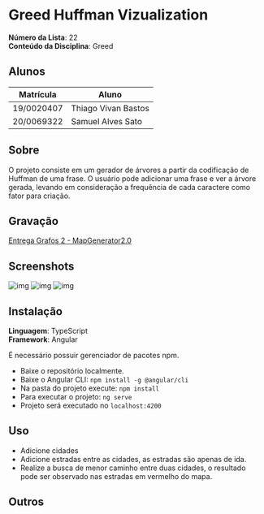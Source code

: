 #  Greed Huffman Vizualization


**Número da Lista**: 22<br>
**Conteúdo da Disciplina**: Greed<br>

## Alunos
|Matrícula | Aluno |
| -- | -- |
| 19/0020407 | Thiago Vivan Bastos |
| 20/0069322 | Samuel Alves Sato |

## Sobre 
O projeto consiste em um gerador de árvores a partir da codificação de Huffman de uma frase. O usuário pode adicionar uma frase e ver a árvore gerada, levando em consideração a frequência de cada caractere como fator para criação.

## Gravação
[Entrega Grafos 2 - MapGenerator2.0](https://youtu.be/9p7VaKlN6Fs)

## Screenshots
![img](./imagens/img1.png)
![img](./imagens/img3.png)
![img](./imagens/img2.png)

## Instalação 
**Linguagem**: TypeScript<br>
**Framework**: Angular<br>

É necessário possuir gerenciador de pacotes npm.

- Baixe o repositório localmente.
- Baixe o Angular CLI: `npm install -g @angular/cli`
- Na pasta do projeto execute: `npm install`
- Para executar o projeto: `ng serve`
- Projeto será executado no `localhost:4200`


## Uso 

- Adicione cidades
- Adicione estradas entre as cidades, as estradas são apenas de ida.
- Realize a busca de menor caminho entre duas cidades, o resultado pode ser observado nas estradas em vermelho do mapa.

## Outros 

